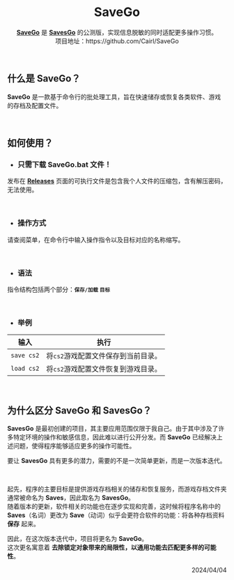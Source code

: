 <h1 align="center">SaveGo</h1>

<p align="center">
<a href="https://github.com/Cairl/SaveGo"><strong>SaveGo</strong></a> 是 <a href="https://github.com/Cairl/SavesGo"><strong>SavesGo</strong></a> 的公测版，实现信息脱敏的同时适配更多操作习惯。<br>项目地址：https://github.com/Cairl/SaveGo
</p>

<br>

## 什么是 SaveGo？

**SaveGo** 是一款基于命令行的批处理工具，旨在快速储存或恢复各类软件、游戏的存档及配置文件。

<br>

## 如何使用？

- ### 只需下载 **SaveGo.bat** 文件！

发布在 [**Releases**](https://github.com/Cairl/SaveGo/releases) 页面的可执行文件是包含我个人文件的压缩包，含有解压密码，无法使用。

<br>

- ### 操作方式
请查阅菜单，在命令行中输入操作指令以及目标对应的名称缩写。

<br>

- ### 语法
指令结构包括两个部分：**`保存/加载` `目标`**

<br>

- ### 举例

|输入|执行|
|---|---|
| `save cs2` | 将`cs2`游戏配置文件保存到当前目录。 |
| `load cs2` | 将`cs2`游戏配置文件恢复到游戏目录。 |

<br>

## 为什么区分 SaveGo 和 SavesGo？

**SavesGo** 是最初创建的项目，其主要应用范围仅限于我自己。由于其中涉及了许多特定环境的操作和敏感信息，因此难以进行公开分发。而 **SaveGo** 已经解决上述问题，使得程序能够适应更多的操作可能性。

要让 **SavesGo** 具有更多的潜力，需要的不是一次简单更新，而是一次版本迭代。

<br>

起先，程序的主要目标是提供游戏存档相关的储存和恢复服务，而游戏存档文件夹通常被命名为 **Saves**，因此取名为 **SavesGo**。\
随着版本的更新，软件相关的功能也在逐步实现和完善，这时候将程序名称中的 **Saves**（名词）更改为 **Save**（动词）似乎会更符合软件的功能：将各种存档资料 **保存** 起来。

因此，在这次版本迭代中，项目将更名为 **SaveGo**。\
这次更名寓意着 **去除锁定对象带来的局限性，以通用功能去匹配更多样的可能性**。

<p align="right">2024/04/04</p>
